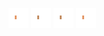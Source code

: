 ![human med left leg-4](../share/lair/human_med_left_leg/human_med_left_leg-4.png)
![human med left leg-2](../share/lair/human_med_left_leg/human_med_left_leg-2.png)
![human med left leg-1](../share/lair/human_med_left_leg/human_med_left_leg-1.png)
![human med left leg-3](../share/lair/human_med_left_leg/human_med_left_leg-3.png)
